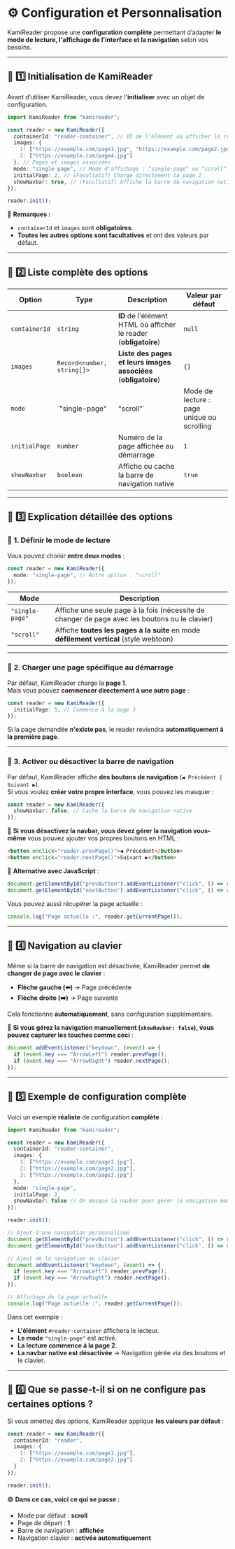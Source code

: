 # ⚙️ Configuration et Personnalisation

KamiReader propose une **configuration complète** permettant d’adapter **le mode de lecture, l'affichage de l'interface et la navigation** selon vos besoins.

---

## 🔹 1️⃣ Initialisation de KamiReader

Avant d’utiliser KamiReader, vous devez l'**initialiser** avec un objet de configuration.

```ts
import KamiReader from "kamireader";

const reader = new KamiReader({
  containerId: "reader-container", // ID de l'élément où afficher le reader
  images: { 
    1: ["https://example.com/page1.jpg", "https://example.com/page2.jpg", "https://example.com/page3.jpg"], 
    2: ["https://example.com/page4.jpg"] 
  }, // Pages et images associées
  mode: "single-page", // Mode d'affichage : "single-page" ou "scroll"
  initialPage: 2, // (Facultatif) Charge directement la page 2
  showNavbar: true, // (Facultatif) Affiche la barre de navigation native
});

reader.init();
```

📌 **Remarques :**
- `containerId` et `images` sont **obligatoires**.
- **Toutes les autres options sont facultatives** et ont des valeurs par défaut.

---

## 🔹 2️⃣ Liste complète des options

| Option | Type | Description | Valeur par défaut |
|--------|------|------------|-------------------|
| `containerId` | `string` | **ID** de l'élément HTML où afficher le reader (**obligatoire**) | `null` |
| `images` | `Record<number, string[]>` | **Liste des pages et leurs images associées** (**obligatoire**) | `{}` |
| `mode` | `"single-page" | "scroll"` | Mode de lecture : page unique ou scrolling | `"scroll"` |
| `initialPage` | `number` | Numéro de la page affichée au démarrage | `1` |
| `showNavbar` | `boolean` | Affiche ou cache la barre de navigation native | `true` |

---

## 🔹 3️⃣ Explication détaillée des options

### 📌 **1. Définir le mode de lecture**
Vous pouvez choisir **entre deux modes** :

```ts
const reader = new KamiReader({
  mode: "single-page", // Autre option : "scroll"
});
```
| Mode | Description |
|------|------------|
| `"single-page"` | Affiche une seule page à la fois (nécessite de changer de page avec les boutons ou le clavier) |
| `"scroll"` | Affiche **toutes les pages à la suite** en mode **défilement vertical** (style webtoon) |

---

### 📌 **2. Charger une page spécifique au démarrage**
Par défaut, KamiReader charge la **page 1**.  
Mais vous pouvez **commencer directement à une autre page** :

```ts
const reader = new KamiReader({
  initialPage: 5, // Commence à la page 5
});
```
Si la page demandée **n'existe pas**, le reader reviendra **automatiquement à la première page**.

---

### 📌 **3. Activer ou désactiver la barre de navigation**
Par défaut, KamiReader affiche **des boutons de navigation** (`◀ Précédent | Suivant ▶`).  
Si vous voulez **créer votre propre interface**, vous pouvez les masquer :

```ts
const reader = new KamiReader({
  showNavbar: false, // Cache la barre de navigation native
});
```

🚨 **Si vous désactivez la navbar, vous devez gérer la navigation vous-même** vous pouvez ajouter vos propres boutons en HTML :

```html
<button onclick="reader.prevPage()">◀ Précédent</button>
<button onclick="reader.nextPage()">Suivant ▶</button>
```

🔹 **Alternative avec JavaScript** :
```ts
document.getElementById("prevButton").addEventListener("click", () => reader.prevPage());
document.getElementById("nextButton").addEventListener("click", () => reader.nextPage());
```

Vous pouvez aussi récupérer la page actuelle :

```ts
console.log("Page actuelle :", reader.getCurrentPage());
```

---

## 🔹 4️⃣ Navigation au clavier
Même si la barre de navigation est désactivée, KamiReader permet **de changer de page avec le clavier** :

- **Flèche gauche (⬅️)** → Page précédente
- **Flèche droite (➡️)** → Page suivante

Cela fonctionne **automatiquement**, sans configuration supplémentaire.

🚨 **Si vous gérez la navigation manuellement (`showNavbar: false`), vous pouvez capturer les touches comme ceci** :

```ts
document.addEventListener("keydown", (event) => {
  if (event.key === "ArrowLeft") reader.prevPage();
  if (event.key === "ArrowRight") reader.nextPage();
});
```

---

## 🔹 5️⃣ Exemple de configuration complète

Voici un exemple **réaliste** de configuration **complète** :

```ts
import KamiReader from "kamireader";

const reader = new KamiReader({
  containerId: "reader-container",
  images: {
    1: ["https://example.com/page1.jpg"],
    2: ["https://example.com/page2.jpg"],
    3: ["https://example.com/page3.jpg"]
  },
  mode: "single-page",
  initialPage: 2,
  showNavbar: false // On masque la navbar pour gérer la navigation manuellement
});

reader.init();

// Ajout d'une navigation personnalisée
document.getElementById("prevButton").addEventListener("click", () => reader.prevPage());
document.getElementById("nextButton").addEventListener("click", () => reader.nextPage());

// Ajout de la navigation au clavier
document.addEventListener("keydown", (event) => {
  if (event.key === "ArrowLeft") reader.prevPage();
  if (event.key === "ArrowRight") reader.nextPage();
});

// Affichage de la page actuelle
console.log("Page actuelle :", reader.getCurrentPage());
```
Dans cet exemple :
- **L'élément** `#reader-container` affichera le lecteur.
- **Le mode** `"single-page"` est activé.
- **La lecture commence à la page 2**.
- **La navbar native est désactivée** → Navigation gérée via des boutons et le clavier.

---

## 🔹 6️⃣ Que se passe-t-il si on ne configure pas certaines options ?
Si vous omettez des options, KamiReader applique **les valeurs par défaut** :

```ts
const reader = new KamiReader({
  containerId: "reader",
  images: {
    1: ["https://example.com/page1.jpg"],
    2: ["https://example.com/page2.jpg"]
  }
});

reader.init();
```
🟢 **Dans ce cas, voici ce qui se passe :**
- Mode par défaut : **scroll**
- Page de départ : **1**
- Barre de navigation : **affichée**
- Navigation clavier : **activée automatiquement**